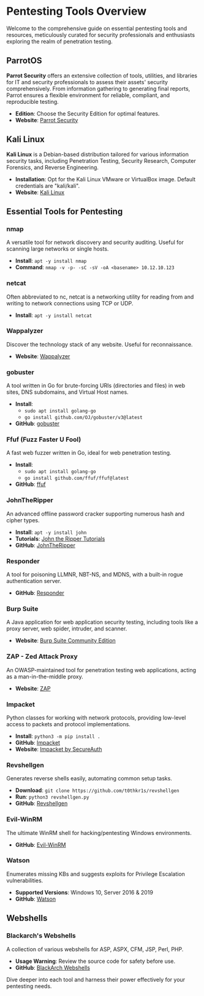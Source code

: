 # Pentesting Tools Overview

Welcome to the comprehensive guide on essential pentesting tools and resources, meticulously curated for security professionals and enthusiasts exploring the realm of penetration testing.

## ParrotOS

**Parrot Security** offers an extensive collection of tools, utilities, and libraries for IT and security professionals to assess their assets' security comprehensively. From information gathering to generating final reports, Parrot ensures a flexible environment for reliable, compliant, and reproducible testing.

- **Edition**: Choose the Security Edition for optimal features.
- **Website**: [Parrot Security](https://www.parrotsec.org/)

## Kali Linux

**Kali Linux** is a Debian-based distribution tailored for various information security tasks, including Penetration Testing, Security Research, Computer Forensics, and Reverse Engineering.

- **Installation**: Opt for the Kali Linux VMware or VirtualBox image. Default credentials are "kali/kali".
- **Website**: [Kali Linux](https://www.kali.org/)

## Essential Tools for Pentesting

### nmap

A versatile tool for network discovery and security auditing. Useful for scanning large networks or single hosts.

- **Install**: `apt -y install nmap`
- **Command**: `nmap -v -p- -sC -sV -oA <basename> 10.12.10.123`

### netcat

Often abbreviated to nc, netcat is a networking utility for reading from and writing to network connections using TCP or UDP.

- **Install**: `apt -y install netcat`

### Wappalyzer

Discover the technology stack of any website. Useful for reconnaissance.

- **Website**: [Wappalyzer](https://www.wappalyzer.com/)

### gobuster

A tool written in Go for brute-forcing URIs (directories and files) in web sites, DNS subdomains, and Virtual Host names.

- **Install**:
  - `sudo apt install golang-go`
  - `go install github.com/OJ/gobuster/v3@latest`
- **GitHub**: [gobuster](https://github.com/OJ/gobuster)

### Ffuf (Fuzz Faster U Fool)

A fast web fuzzer written in Go, ideal for web penetration testing.

- **Install**:
  - `sudo apt install golang-go`
  - `go install github.com/ffuf/ffuf@latest`
- **GitHub**: [ffuf](https://github.com/ffuf/ffuf)

### JohnTheRipper

An advanced offline password cracker supporting numerous hash and cipher types.

- **Install**: `apt -y install john`
- **Tutorials**: [John the Ripper Tutorials](https://openwall.info/wiki/john/tutorials)
- **GitHub**: [JohnTheRipper](https://github.com/openwall/john/tree/bleeding-jumbo)

### Responder

A tool for poisoning LLMNR, NBT-NS, and MDNS, with a built-in rogue authentication server.

- **GitHub**: [Responder](https://github.com/lgandx/Responder)

### Burp Suite

A Java application for web application security testing, including tools like a proxy server, web spider, intruder, and scanner.

- **Website**: [Burp Suite Community Edition](https://portswigger.net/burp/communitydownload)

### ZAP - Zed Attack Proxy

An OWASP-maintained tool for penetration testing web applications, acting as a man-in-the-middle proxy.

- **Website**: [ZAP](https://www.zaproxy.org/)

### Impacket

Python classes for working with network protocols, providing low-level access to packets and protocol implementations.

- **Install**: `python3 -m pip install .`
- **GitHub**: [Impacket](https://github.com/SecureAuthCorp/impacket)
- **Website**: [Impacket by SecureAuth](https://www.secureauth.com/labs/open-source-tools/impacket/)

### Revshellgen

Generates reverse shells easily, automating common setup tasks.

- **Download**: `git clone https://github.com/t0thkr1s/revshellgen`
- **Run**: `python3 revshellgen.py`
- **GitHub**: [Revshellgen](https://github.com/t0thkr1s/revshellgen)

### Evil-WinRM

The ultimate WinRM shell for hacking/pentesting Windows environments.

- **GitHub**: [Evil-WinRM](https://github.com/Hackplayers/evil-winrm)

### Watson

Enumerates missing KBs and suggests exploits for Privilege Escalation vulnerabilities.

- **Supported Versions**: Windows 10, Server 2016 & 2019
- **GitHub**: [Watson](https://github.com/rasta-mouse/Watson)

## Webshells

### Blackarch's Webshells

A collection of various webshells for ASP, ASPX, CFM, JSP, Perl, PHP.

- **Usage Warning**: Review the source code for safety before use.
- **GitHub**: [BlackArch Webshells](https://github.com/BlackArch/webshells)

Dive deeper into each tool and harness their power effectively for your pentesting needs.
